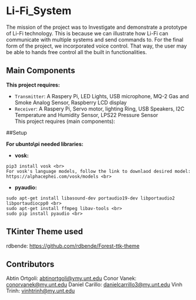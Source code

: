 # Li-Fi_System

The mission of the project was to Investigate and demonstrate a prototype of Li-Fi technology. This is because we can illustrate how Li-Fi can communicate with multiple systems and send commands to. For the final form of the project, we incorporated voice control. That way, the user may be able to hands free control all the built in functionalities.

## Main Components

**This project requires:** <br>
- `Transmitter`: A Raspery Pi, LED Lights, USB microphone, MQ-2 Gas and Smoke Analog Sensor, Raspberry LCD display <br>
- `Receiver`:    A Raspery Pi, Servo motor, lighting Ring, USB Speakers, I2C Temperature and Humidity Sensor, LPS22 Pressure Sensor <br>
This project requires (main components):

##Setup

**For ubunto\pi needed libraries:** <br>

- **vosk:** <br>
```
pip3 install vosk <br>
For vosk's language models, follow the link to downlaod desired model: https://alphacephei.com/vosk/models <br>
```
- **pyaudio:** <br>
```
sudo apt-get install libasound-dev portaudio19-dev libportaudio2 libportaudiocpp0 <br>
sudo apt-get install ffmpeg libav-tools <br>
sudo pip install pyaudio <br>
```

## TKinter Theme used

rdbende: https://github.com/rdbende/Forest-ttk-theme

## Contributors

Abtin Ortgoli:  abtinortgoli@ymy.unt.edu
Conor Vanek:    conorvanek@my.unt.edu
Daniel Carillo: danielcarrillo3@my.unt.edu
Vinh Trinh:     vinhtrinh@my.unt.edu
